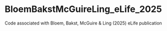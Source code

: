 # BloemBakstMcGuireLing_eLife_2025
Code associated with Bloem, Bakst, McGuire &amp; Ling (2025) eLife publication
